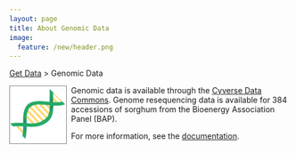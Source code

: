 ```yaml
---
layout: page
title: About Genomic Data
image:
  feature: /new/header.png
---
```


<a href="/data">Get Data</a> > Genomic Data<br/>

<div>
<div style="float: left; width: 20%; margin-right: 10px; margin-bottom: 10px">
<a href="http://datacommons.cyverse.org/browse/iplant/home/shared/terraref" style="border: 0" target="_blank">
<span style="display:inline-block; border:1px solid grey; text-align:center; font-size:146x; font-weight: bold; width: 100%;">
   <img src="/images/new/genomics sq.png" style="width: 100px"><br/>
</span></a>
</div>
Genomic data is available through the <a href="http://datacommons.cyverse.org/browse/iplant/home/shared/terraref" target="_blank">Cyverse Data Commons</a>. Genome resequencing data is available for 384 accessions of sorghum from the Bioenergy Association Panel (BAP). 

For more information, see the <a href="https://terraref.gitbooks.io/terraref-documentation/content/products/genomics-data.html" target="_blank">documentation</a>.

</div>
